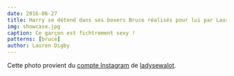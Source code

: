 ```yaml
---
date: 2016-06-27
title: Harry se détend dans ses boxers Bruce réalisés pour lui par Lauren
img: showcase.jpg
caption: Ce garçon est fichtrement sexy !
patterns: [bruce]
author: Lauren Digby
---
```


Cette photo provient du [compte Instagram](https://www.instagram.com/p/BHKdxGgh0y0/) de [ladysewalot](http://ladysewalot.blogspot.com/).
